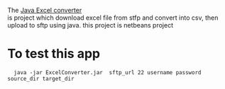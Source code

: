 The [Java Excel converter](http://192.168.6.100:3000/shc/java-excel-converter)  
is project which download excel file from stfp and convert into csv, then upload
to sftp using java.
this project is netbeans project

# To test this app
```
  java -jar ExcelConverter.jar  sftp_url 22 username password source_dir target_dir
```
